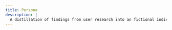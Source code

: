 ```yaml
---
title: Persona
description: |
  A distillation of findings from user research into an fictional individual representing a realistic user of a product.
---
```


